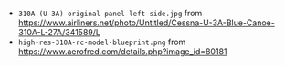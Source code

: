 * `310A-(U-3A)-original-panel-left-side.jpg` from https://www.airliners.net/photo/Untitled/Cessna-U-3A-Blue-Canoe-310A-L-27A/341589/L
* `high-res-310A-rc-model-blueprint.png` from https://www.aerofred.com/details.php?image_id=80181
